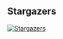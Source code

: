## Stargazers

[![Stargazers](https://starchart.cc/stacksjs/vite-plugin-layouts.svg?variant=adaptive)](https://starchart.cc/stacksjs/vite-plugin-layouts)
